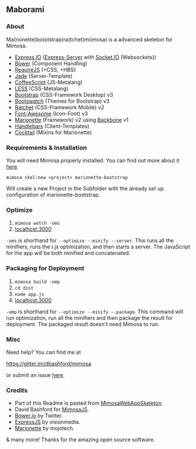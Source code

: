 ## Maborami
### About

Ma(rionette)bo(otstrap)ra(tchet)mi(mosa) is a advanced skeleton for Mimosa.

- [Express.IO](http://express-io.org/) ([Express-Server](http://expressjs.com/) with [Socket.IO](http://socket.io/) (Websockets))
- [Bower](http://bower.io/) (Component Handling)
- [RequireJS](http://requirejs.org/) (+CSS, +HBS)
- [Jade](http://jade-lang.com/) (Server-Template)
- [CoffeeScript](http://coffeescript.org/) (JS-Metalang)
- [LESS](http://lesscss.org/) (CSS-Metalang)
- [Bootstrap](http://getbootstrap.com/) (CSS-Framework Desktop) v3
- [Bootswatch](http://bootswatch.com/) (Themes for Bootstrap) v3
- [Ratchet](http://goratchet.com/) (CSS-Framework Mobile) v2
- [Font-Awesome](http://fontawesome.io/) (Icon-Font) v3
- [Marionette](http://marionettejs.com/) (Framework) v2 using [Backbone](http://backbonejs.org/) v1
- [Handlebars](http://handlebarsjs.com/) (Client-Templates)
- [Cocktail](https://github.com/onsi/cocktail) (Mixins for Marionette)

### Requirements & Installation

You will need Mimosa properly installed. You can find out more about it [here](http://mimosa.io/started.html).

```mimosa skel:new <project> marionette-bootstrap```

Will create a new Project in the Subfolder <project> with the already set up configuration of marionette-bootstrap.

### Optimize

1. `mimosa watch -oms`
2. [localhost:3000](http://localhost:3000)

`-oms` is shorthand for `--optimize --minify --server`. This runs all the minifiers, runs the r.js optimization, and then starts a server.  The JavaScript for the app will be both minified and concatenated.

### Packaging for Deployment

1. `mimosa build -omp`
2. `cd dist`
3. `node app.js`
4. [localhost:3000](http://localhost:3000)

`-omp` is shorthand for `--optimize --minify --package`. This command will run optimization, run all the minifiers and then package the result for deployment. The packaged result doesn't need Mimosa to run.


### Misc

Need help? You can find me at 

https://gitter.im/dbashford/mimosa

or submit an issue [here](https://github.com/Anachron/maborami/issues).

### Credits

- Part of this Readme is pasted from [MimosaWebAppSkeleton](https://github.com/dbashford/MimosaWebAppSkeleton).
- David Bashford for [MimosaJS](http://mimosa.io/).
- [Bower.io](http://bower.io/) by Twitter.
- [ExpressJS](http://expressjs.com/) by visionmedia.
- [Marionette](marionettejs.com/) by mojotech.

& many more! Thanks for the amazing open source software.